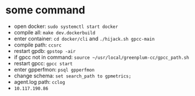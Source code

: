 # some command

* open docker: `sudo systemctl start docker`
* compile all: `make dev.dockerbuild`
* enter container: `cd docker/cli` and `./hijack.sh gpcc-main`
* compile path: `ccsrc`
* restart gpdb: `gpstop -air`
* if gpcc not in command: `source ~/usr/local/greenplum-cc/gpcc_path.sh`
* restart gpcc: `gpcc start`
* enter gpperfmon: `psql gpperfmon`
* change schema: `set search_path to gpmetrics;`
* agent.log path: `cclog`
* `10.117.190.86`
